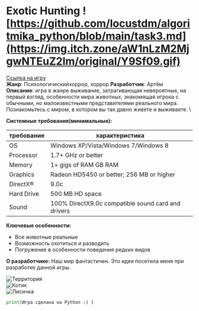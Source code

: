 # Exotic Hunting ![https://github.com/locustdm/algoritmika_python/blob/main/task3.md](https://img.itch.zone/aW1nLzM2MjgwNTEuZ2lm/original/Y9Sf09.gif)
[Ссылка на игру]()\
**Жанр**: Психологическийхоррор, хоррор
**Разработчик**: Артём\
**Описание**: игра в жанре выживание, затрагивающая невероятные, на первый взгляд, особенности мира животных, знакомящая игрока с обычными, но малоизвестными представителями реального мира. Познакомьтесь с миром, в котором вы так давно живете и выживаете. \

**Системные требования(минимальные):**

|требование |характеристика                           |
|-          |-                                        |
|OS         |Windows XP/Vista/Windows 7/Windows 8     |
|Processor  |1.7+ GHz or better                       |
|Memory     |1+ gigs of RAM GB RAM                    |
|Graphics   |Radeon HD5450 or better; 256 MB or higher|
|DirectX®   |9.0c                                     |
|Hard Drive |500 MB HD space                          |
|Sound      |100% DirectX9.0c compatible sound card and drivers|

**Ключевые особенности:**
- Все животные реальные 
- Возможность охотиться и разводить
- Погружение в особенности поведения редких видов

**О разработчике:**
Наш мир фантастичен. Это идея посетила меня при разработке данной игры.

![Территория](https://img.itch.zone/aW1nLzUxMzU1NDgucG5n/original/cIOU%2FP.png) \
![Котик](https://img.itch.zone/aW1nLzYxMzA0MjIuZ2lm/original/x7XLh2.gif) \
![Лисичка](https://img.itch.zone/aW1nLzYwMzUzMzEuZ2lm/original/U36zqc.gif)
```python
print(Игра сделана на Python :) )
```
